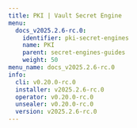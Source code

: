 ```yaml
---
title: PKI | Vault Secret Engine
menu:
  docs_v2025.2.6-rc.0:
    identifier: pki-secret-engines
    name: PKI
    parent: secret-engines-guides
    weight: 50
menu_name: docs_v2025.2.6-rc.0
info:
  cli: v0.20.0-rc.0
  installer: v2025.2.6-rc.0
  operator: v0.20.0-rc.0
  unsealer: v0.20.0-rc.0
  version: v2025.2.6-rc.0
---
```


